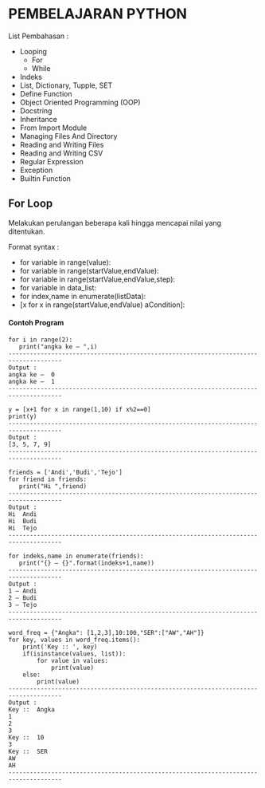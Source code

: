# PEMBELAJARAN PYTHON
List Pembahasan :
* Looping
  - For
  - While
* Indeks
* List, Dictionary, Tupple, SET
* Define Function
* Object Oriented Programming (OOP)
* Docstring
* Inheritance
* From Import Module
* Managing Files And Directory
* Reading and Writing Files
* Reading and Writing CSV
* Regular Expression
* Exception
* Builtin Function

## For Loop
Melakukan perulangan beberapa kali hingga mencapai  nilai yang ditentukan.

Format syntax : 
* for variable in range(value):
* for variable in range(startValue,endValue):
* for variable in range(startValue,endValue,step):
* for variable in data_list:
* for index,name in enumerate(listData):
* [x for x in range(startValue,endValue) aCondition]:

#### Contoh Program
```
for i in range(2):
   print("angka ke – ",i)
-------------------------------------------------------------------------------------
Output :
angka ke –  0
angka ke –  1
-------------------------------------------------------------------------------------
```

```
y = [x+1 for x in range(1,10) if x%2==0]
print(y)
-------------------------------------------------------------------------------------
Output :
[3, 5, 7, 9]
-------------------------------------------------------------------------------------
```

```
friends = ['Andi','Budi','Tejo']
for friend in friends:
   print("Hi ",friend)
-------------------------------------------------------------------------------------
Output :
Hi  Andi
Hi  Budi
Hi  Tejo
-------------------------------------------------------------------------------------
```

```
for indeks,name in enumerate(friends):
   print("{} – {}".format(indeks+1,name))
-------------------------------------------------------------------------------------
Output :
1 – Andi
2 – Budi
3 – Tejo
-------------------------------------------------------------------------------------
```

```
word_freq = {"Angka": [1,2,3],10:100,"SER":["AW","AH"]}
for key, values in word_freq.items():
    print('Key :: ', key)
    if(isinstance(values, list)):
        for value in values:
            print(value)
    else:
        print(value)
-------------------------------------------------------------------------------------
Output :
Key ::  Angka
1
2
3
Key ::  10
3
Key ::  SER
AW
AH
-------------------------------------------------------------------------------------
```

